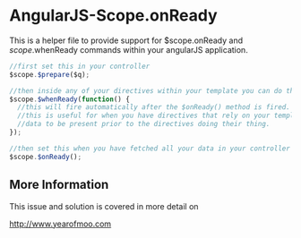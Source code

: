 # AngularJS-Scope.onReady

This is a helper file to provide support for $scope.onReady and $scope.$whenReady commands within your angularJS application.

```javascript
//first set this in your controller
$scope.$prepare($q);

//then inside any of your directives within your template you can do this
$scope.$whenReady(function() {
  //this will fire automatically after the $onReady() method is fired.
  //this is useful for when you have directives that rely on your template
  //data to be present prior to the directives doing their thing.
});

//then set this when you have fetched all your data in your controller
$scope.$onReady();
```

## More Information

This issue and solution is covered in more detail on

http://www.yearofmoo.com
